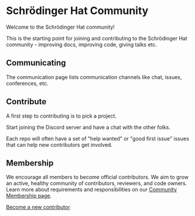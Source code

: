 #  Schrödinger Hat Community

Welcome to the Schrödinger Hat community!

This is the starting point for joining and contributing to the Schrödinger Hat community - improving docs, improving code, giving talks etc.

## Communicating

The communication page lists communication channels like chat, issues, conferences, etc.

## Contribute

A first step to contributing is to pick a project. 

Start joining the Discord server and have a chat with the other folks.

Each repo will often have a set of "help wanted" or "good first issue" issues that can help new contributors get involved.

## Membership

We encourage all members to become official contributors. We aim to grow an active, healthy community of contributors, reviewers, and code owners. Learn more about requirements and responsibilities on our [Community Membership page](community-membership.md).

[Become a new contributor](https://github.com/Schrodinger-Hat/community/issues/new/choose)

